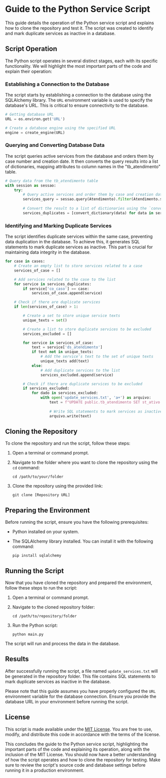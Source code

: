 # Guide to the Python Service Script

This guide details the operation of the Python service script and explains how to clone the repository and test it. The script was created to identify and mark duplicate services as inactive in a database.

## Script Operation

The Python script operates in several distinct stages, each with its specific functionality. We will highlight the most important parts of the code and explain their operation:

### Establishing a Connection to the Database

The script starts by establishing a connection to the database using the SQLAlchemy library. The `URL` environment variable is used to specify the database's URL. This is critical to ensure connectivity to the database.

```python
# Getting database URL
URL = os.environ.get('URL')

# Create a database engine using the specified URL
engine = create_engine(URL)
```

### Querying and Converting Database Data

The script queries active services from the database and orders them by case number and creation date. It then converts the query results into a list of dictionaries, mapping attributes to column names in the "tb_atendimento" table.

```python
# Query data from the tb_atendimento table
with session as sessao:
    try:
        # Query active services and order them by case and creation date
        services_query = sessao.query(Atendimento).filter(Atendimento.st_ativo == True).order_by(Atendimento.co_caso).order_by(Atendimento.dh_criacao)
        
        # Convert the result to a list of dictionaries using the `convert_dictionary` function
        services_duplicates = [convert_dictionary(data) for data in services_query.all()]
```

### Identifying and Marking Duplicate Services

The script identifies duplicate services within the same case, preventing data duplication in the database. To achieve this, it generates SQL statements to mark duplicate services as inactive. This part is crucial for maintaining data integrity in the database.

```python
for case in cases:
    # Create an empty list to store services related to a case
    services_of_case = []  

    # Add services related to the case to the list
    for service in services_duplicates:
        if service['co_caso'] == case:
            services_of_case.append(service)

    # Check if there are duplicate services
    if len(services_of_case) > 1: 

        # Create a set to store unique service texts
        unique_texts = set() 

        # Create a list to store duplicate services to be excluded
        services_excluded = []  

        for service in services_of_case:
            text = service['ds_atendimento']
            if text not in unique_texts:
                # Add the service's text to the set of unique texts
                unique_texts add(text)  
            else:
                # Add duplicate services to the list
                services_excluded.append(service)  

        # Check if there are duplicate services to be excluded
        if services_excluded:  
            for dado in services_excluded:
                with open('update_services.txt', 'a+') as arquivo:
                    text = f"UPDATE public.tb_atendimento SET st_ativo = FALSE WHERE co_seq_atendimento = {dado['co_seq_atendimento']}; \n"
                    
                    # Write SQL statements to mark services as inactive
                    arquivo.write(text)  
```

## Cloning the Repository

To clone the repository and run the script, follow these steps:

1. Open a terminal or command prompt.

2. Navigate to the folder where you want to clone the repository using the `cd` command:

   ```
   cd /path/to/your/folder
   ```

3. Clone the repository using the provided link:

   ```
   git clone [Repository URL]
   ```

## Preparing the Environment

Before running the script, ensure you have the following prerequisites:

- Python installed on your system.
- The SQLAlchemy library installed. You can install it with the following command:

   ```
   pip install sqlalchemy
   ```

## Running the Script

Now that you have cloned the repository and prepared the environment, follow these steps to run the script:

1. Open a terminal or command prompt.

2. Navigate to the cloned repository folder:

   ```
   cd /path/to/repository/folder
   ```

3. Run the Python script:

   ```
   python main.py
   ```

The script will run and process the data in the database.

## Results

After successfully running the script, a file named `update_services.txt` will be generated in the repository folder. This file contains SQL statements to mark duplicate services as inactive in the database.

Please note that this guide assumes you have properly configured the `URL` environment variable for the database connection. Ensure you provide the database URL in your environment before running the script.

## License

This script is made available under the [MIT License](https://opensource.org/licenses/MIT). You are free to use, modify, and distribute this code in accordance with the terms of the license.

This concludes the guide to the Python service script, highlighting the important parts of the code and explaining its operation, along with the inclusion of the MIT License. You should now have a better understanding of how the script operates and how to clone the repository for testing. Make sure to review the script's source code and database settings before running it in a production environment.
